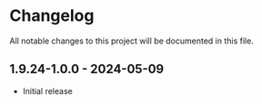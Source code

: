 # Changelog

All notable changes to this project will be documented in this file.

## 1.9.24-1.0.0 - 2024-05-09

- Initial release
